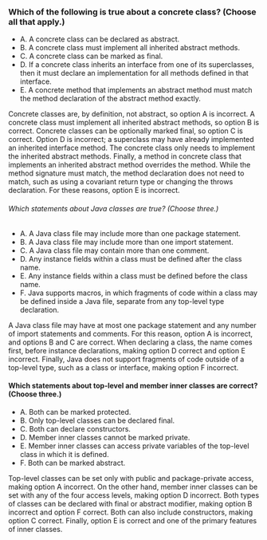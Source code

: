 ### Which of the following is true about a concrete class? (Choose all that apply.)
* A. A concrete class can be declared as abstract.
* B. A concrete class must implement all inherited abstract methods.
* C. A concrete class can be marked as final.
* D. If a concrete class inherits an interface from one of its superclasses, then it must declare an implementation for all methods defined in that interface.
* E. A concrete method that implements an abstract method must match the method declaration of the abstract method exactly.

Concrete classes are, by definition, not abstract, so option A is incorrect.
A concrete class must implement all inherited abstract methods, so option B is correct.
Concrete classes can be optionally marked final, so option C is correct.
Option D is incorrect; a superclass may have already implemented an inherited interface method.
The concrete class only needs to implement the inherited abstract methods.
Finally, a method in concrete class that implements an inherited abstract method overrides the method.
While the method signature must match, the method declaration does not need to match,
such as using a covariant return type or changing the throws declaration.
For these reasons, option E is incorrect.

###### Which statements about Java classes are true? (Choose three.)
* A. A Java class file may include more than one package statement.
* B. A Java class file may include more than one import statement.
* C. A Java class file may contain more than one comment.
* D. Any instance fields within a class must be defined after the class name.
* E. Any instance fields within a class must be defined before the class name.
* F. Java supports macros, in which fragments of code within a class may be defined inside a Java file, separate from any top-level type declaration.

A Java class file may have at most one package statement and any number
of import statements and comments.
For this reason, option A is incorrect, and options B and C are correct.
When declaring a class, the name comes first, before instance declarations,
making option D correct and option E incorrect.
Finally, Java does not support fragments of code outside of a top-level type,
such as a class or interface, making option F incorrect.

#### Which statements about top-level and member inner classes are correct? (Choose three.)
* A. Both can be marked protected.
* B. Only top-level classes can be declared final.
* C. Both can declare constructors.
* D. Member inner classes cannot be marked private.
* E. Member inner classes can access private variables of the top-level class in which it is defined.
* F. Both can be marked abstract.

Top-level classes can be set only with public and package-private access,
making option A incorrect. On the other hand, member inner classes can be set with
any of the four access levels, making option D incorrect.
Both types of classes can be declared with final or abstract modifier,
making option B incorrect and option F correct. Both can also include constructors,
making option C correct. Finally, option E is correct and one of the primary features of inner classes.